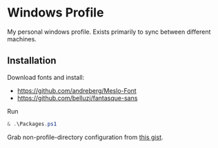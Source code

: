 # Windows Profile

My personal windows profile. Exists primarily to sync between different machines.

## Installation

Download fonts and install:

- https://github.com/andreberg/Meslo-Font
- https://github.com/belluzj/fantasque-sans

Run

```powershell
& .\Packages.ps1
```

Grab non-profile-directory configuration from [this gist](https://gist.github.com/jeremytwfortune/fe850de4eb384b2c78812bf2c0b97e64).
